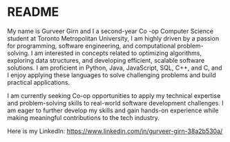 # README

My name is Gurveer Girn and I a second-year Co -op Computer Science student at Toronto Metropolitan University, I am highly driven by a passion for programming, software engineering, and computational problem-solving. I am interested in concepts related to optimizing algorithms, exploring data structures, and developing efficient, scalable software solutions. I am proficient in Python, Java, JavaScript, SQL, C++, and C, and I enjoy applying these languages to solve challenging problems and build practical applications.

I am currently seeking Co-op opportunities to apply my technical expertise and problem-solving skills to real-world software development challenges. I am eager to further develop my skills and gain hands-on experience while making meaningful contributions to the tech industry.

Here is my LinkedIn: https://www.linkedin.com/in/gurveer-girn-38a2b530a/
